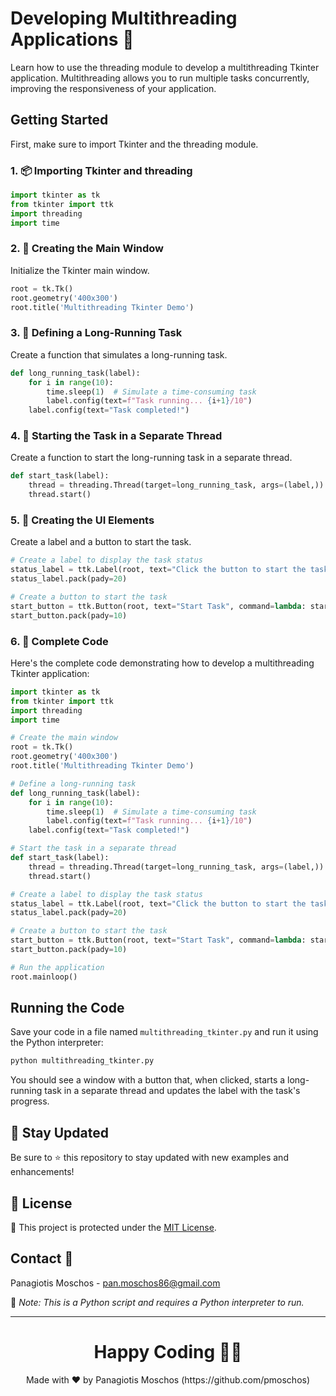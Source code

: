 # Developing Multithreading Applications 🔄

Learn how to use the threading module to develop a multithreading Tkinter application. Multithreading allows you to run multiple tasks concurrently, improving the responsiveness of your application.

## Getting Started

First, make sure to import Tkinter and the threading module.

### 1. 📦 **Importing Tkinter and threading**

```python
import tkinter as tk
from tkinter import ttk
import threading
import time
```

### 2. 🔄 **Creating the Main Window**

Initialize the Tkinter main window.

```python
root = tk.Tk()
root.geometry('400x300')
root.title('Multithreading Tkinter Demo')
```

### 3. 🔄 **Defining a Long-Running Task**

Create a function that simulates a long-running task.

```python
def long_running_task(label):
    for i in range(10):
        time.sleep(1)  # Simulate a time-consuming task
        label.config(text=f"Task running... {i+1}/10")
    label.config(text="Task completed!")
```

### 4. 🔄 **Starting the Task in a Separate Thread**

Create a function to start the long-running task in a separate thread.

```python
def start_task(label):
    thread = threading.Thread(target=long_running_task, args=(label,))
    thread.start()
```

### 5. 🔄 **Creating the UI Elements**

Create a label and a button to start the task.

```python
# Create a label to display the task status
status_label = ttk.Label(root, text="Click the button to start the task")
status_label.pack(pady=20)

# Create a button to start the task
start_button = ttk.Button(root, text="Start Task", command=lambda: start_task(status_label))
start_button.pack(pady=10)
```

### 6. 📑 **Complete Code**

Here's the complete code demonstrating how to develop a multithreading Tkinter application:

```python
import tkinter as tk
from tkinter import ttk
import threading
import time

# Create the main window
root = tk.Tk()
root.geometry('400x300')
root.title('Multithreading Tkinter Demo')

# Define a long-running task
def long_running_task(label):
    for i in range(10):
        time.sleep(1)  # Simulate a time-consuming task
        label.config(text=f"Task running... {i+1}/10")
    label.config(text="Task completed!")

# Start the task in a separate thread
def start_task(label):
    thread = threading.Thread(target=long_running_task, args=(label,))
    thread.start()

# Create a label to display the task status
status_label = ttk.Label(root, text="Click the button to start the task")
status_label.pack(pady=20)

# Create a button to start the task
start_button = ttk.Button(root, text="Start Task", command=lambda: start_task(status_label))
start_button.pack(pady=10)

# Run the application
root.mainloop()
```

## Running the Code

Save your code in a file named `multithreading_tkinter.py` and run it using the Python interpreter:

```sh
python multithreading_tkinter.py
```

You should see a window with a button that, when clicked, starts a long-running task in a separate thread and updates the label with the task's progress.

## 📢 Stay Updated

Be sure to ⭐ this repository to stay updated with new examples and enhancements!

## 📄 License

🔐 This project is protected under the [MIT License](https://mit-license.org/).

## Contact 📧

Panagiotis Moschos - pan.moschos86@gmail.com

🔗 *Note: This is a Python script and requires a Python interpreter to run.*

---

<h1 align=center>Happy Coding 👨‍💻 </h1>

<p align="center">
  Made with ❤️ by Panagiotis Moschos (https://github.com/pmoschos)
</p>
